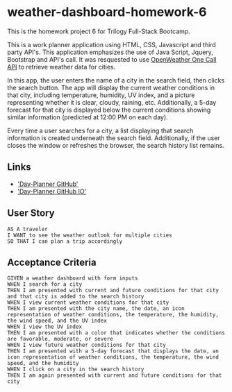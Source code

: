 # weather-dashboard-homework-6

This is the homework project 6 for Trilogy Full-Stack Bootcamp.

This is a work planner application using HTML, CSS, Javascript and third party API's. This application emphasizes the use of Java Script, Jquery, Bootstrap and API's call. It was resquested to use [OpenWeather One Call API](https://openweathermap.org/api/one-call-api) to retrieve weather data for cities. 

In this app, the user enters the name of a city in the search field, then clicks the search button. The app will display the current weather conditions in that city, including temperature, humidity, UV index, and a picture representing whether it is clear, cloudy, raining, etc. Additionally, a 5-day forecast for that city is displayed below the current conditions showing similar information (predicted at 12:00 PM on each day).

Every time a user searches for a city, a list displaying that search information is created underneath the search field.  Additionally, if the user closes the window or refreshes the browser, the search history list remains. 

## Links

* ['Day-Planner GitHub'](https://github.com/mhdavie/weather-dashboard-homework6)
* ['Day-Planner GitHub IO'](https://mhdavie.github.io/weather-dashboard-homework6/)



## User Story

```
AS A traveler
I WANT to see the weather outlook for multiple cities
SO THAT I can plan a trip accordingly
```

## Acceptance Criteria

```
GIVEN a weather dashboard with form inputs
WHEN I search for a city
THEN I am presented with current and future conditions for that city and that city is added to the search history
WHEN I view current weather conditions for that city
THEN I am presented with the city name, the date, an icon representation of weather conditions, the temperature, the humidity, the wind speed, and the UV index
WHEN I view the UV index
THEN I am presented with a color that indicates whether the conditions are favorable, moderate, or severe
WHEN I view future weather conditions for that city
THEN I am presented with a 5-day forecast that displays the date, an icon representation of weather conditions, the temperature, the wind speed, and the humidity
WHEN I click on a city in the search history
THEN I am again presented with current and future conditions for that city
```